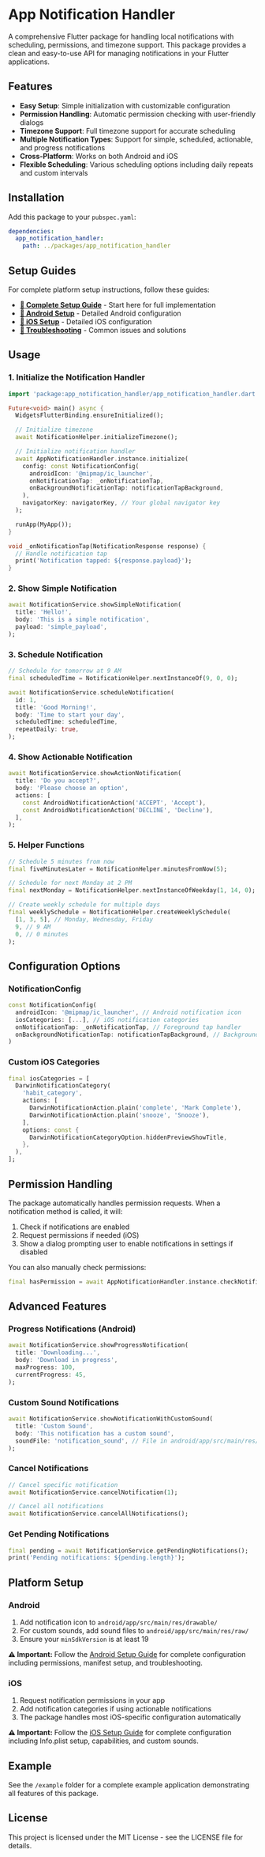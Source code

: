 # App Notification Handler

A comprehensive Flutter package for handling local notifications with scheduling, permissions, and timezone support. This package provides a clean and easy-to-use API for managing notifications in your Flutter applications.

## Features

- **Easy Setup**: Simple initialization with customizable configuration
- **Permission Handling**: Automatic permission checking with user-friendly dialogs
- **Timezone Support**: Full timezone support for accurate scheduling
- **Multiple Notification Types**: Support for simple, scheduled, actionable, and progress notifications
- **Cross-Platform**: Works on both Android and iOS
- **Flexible Scheduling**: Various scheduling options including daily repeats and custom intervals

## Installation

Add this package to your `pubspec.yaml`:

```yaml
dependencies:
  app_notification_handler:
    path: ../packages/app_notification_handler
```

## Setup Guides

For complete platform setup instructions, follow these guides:

- **[📖 Complete Setup Guide](./SETUP_GUIDE.md)** - Start here for full implementation
- **[🤖 Android Setup](./ANDROID_SETUP.md)** - Detailed Android configuration
- **[🍎 iOS Setup](./IOS_SETUP.md)** - Detailed iOS configuration
- **[🔧 Troubleshooting](./TROUBLESHOOTING.md)** - Common issues and solutions

## Usage

### 1. Initialize the Notification Handler

```dart
import 'package:app_notification_handler/app_notification_handler.dart';

Future<void> main() async {
  WidgetsFlutterBinding.ensureInitialized();

  // Initialize timezone
  await NotificationHelper.initializeTimezone();

  // Initialize notification handler
  await AppNotificationHandler.instance.initialize(
    config: const NotificationConfig(
      androidIcon: '@mipmap/ic_launcher',
      onNotificationTap: _onNotificationTap,
      onBackgroundNotificationTap: notificationTapBackground,
    ),
    navigatorKey: navigatorKey, // Your global navigator key
  );

  runApp(MyApp());
}

void _onNotificationTap(NotificationResponse response) {
  // Handle notification tap
  print('Notification tapped: ${response.payload}');
}
```

### 2. Show Simple Notification

```dart
await NotificationService.showSimpleNotification(
  title: 'Hello!',
  body: 'This is a simple notification',
  payload: 'simple_payload',
);
```

### 3. Schedule Notification

```dart
// Schedule for tomorrow at 9 AM
final scheduledTime = NotificationHelper.nextInstanceOf(9, 0, 0);

await NotificationService.scheduleNotification(
  id: 1,
  title: 'Good Morning!',
  body: 'Time to start your day',
  scheduledTime: scheduledTime,
  repeatDaily: true,
);
```

### 4. Show Actionable Notification

```dart
await NotificationService.showActionNotification(
  title: 'Do you accept?',
  body: 'Please choose an option',
  actions: [
    const AndroidNotificationAction('ACCEPT', 'Accept'),
    const AndroidNotificationAction('DECLINE', 'Decline'),
  ],
);
```

### 5. Helper Functions

```dart
// Schedule 5 minutes from now
final fiveMinutesLater = NotificationHelper.minutesFromNow(5);

// Schedule for next Monday at 2 PM
final nextMonday = NotificationHelper.nextInstanceOfWeekday(1, 14, 0);

// Create weekly schedule for multiple days
final weeklySchedule = NotificationHelper.createWeeklySchedule(
  [1, 3, 5], // Monday, Wednesday, Friday
  9, // 9 AM
  0, // 0 minutes
);
```

## Configuration Options

### NotificationConfig

```dart
const NotificationConfig(
  androidIcon: '@mipmap/ic_launcher', // Android notification icon
  iosCategories: [...], // iOS notification categories
  onNotificationTap: _onNotificationTap, // Foreground tap handler
  onBackgroundNotificationTap: notificationTapBackground, // Background tap handler
)
```

### Custom iOS Categories

```dart
final iosCategories = [
  DarwinNotificationCategory(
    'habit_category',
    actions: [
      DarwinNotificationAction.plain('complete', 'Mark Complete'),
      DarwinNotificationAction.plain('snooze', 'Snooze'),
    ],
    options: const {
      DarwinNotificationCategoryOption.hiddenPreviewShowTitle,
    },
  ),
];
```

## Permission Handling

The package automatically handles permission requests. When a notification method is called, it will:

1. Check if notifications are enabled
2. Request permissions if needed (iOS)
3. Show a dialog prompting user to enable notifications in settings if disabled

You can also manually check permissions:

```dart
final hasPermission = await AppNotificationHandler.instance.checkNotificationPermission();
```

## Advanced Features

### Progress Notifications (Android)

```dart
await NotificationService.showProgressNotification(
  title: 'Downloading...',
  body: 'Download in progress',
  maxProgress: 100,
  currentProgress: 45,
);
```

### Custom Sound Notifications

```dart
await NotificationService.showNotificationWithCustomSound(
  title: 'Custom Sound',
  body: 'This notification has a custom sound',
  soundFile: 'notification_sound', // File in android/app/src/main/res/raw/
);
```

### Cancel Notifications

```dart
// Cancel specific notification
await NotificationService.cancelNotification(1);

// Cancel all notifications
await NotificationService.cancelAllNotifications();
```

### Get Pending Notifications

```dart
final pending = await NotificationService.getPendingNotifications();
print('Pending notifications: ${pending.length}');
```

## Platform Setup

### Android

1. Add notification icon to `android/app/src/main/res/drawable/`
2. For custom sounds, add sound files to `android/app/src/main/res/raw/`
3. Ensure your `minSdkVersion` is at least 19

**⚠️ Important:** Follow the [Android Setup Guide](./ANDROID_SETUP.md) for complete configuration including permissions, manifest setup, and troubleshooting.

### iOS

1. Request notification permissions in your app
2. Add notification categories if using actionable notifications
3. The package handles most iOS-specific configuration automatically

**⚠️ Important:** Follow the [iOS Setup Guide](./IOS_SETUP.md) for complete configuration including Info.plist setup, capabilities, and custom sounds.

## Example

See the `/example` folder for a complete example application demonstrating all features of this package.

## License

This project is licensed under the MIT License - see the LICENSE file for details.
